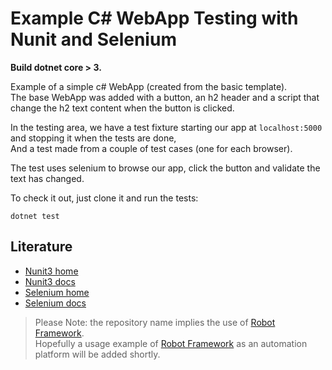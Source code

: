 # Example C# WebApp Testing with Nunit and Selenium

**Build dotnet core > 3.**

Example of a simple c# WebApp (created from the basic template).</br>
The base WebApp was added with a button, an h2 header and a script that change the h2 text content when the button is clicked.

In the testing area, we have a test fixture starting our app at `localhost:5000` and stopping it when the tests are done,</br>
And a test made from a couple of test cases (one for each browser).</br>

The test uses selenium to browse our app, click the button and validate the text has changed.

To check it out, just clone it and run the tests:

```shell
dotnet test
```

## Literature

- [Nunit3 home](https://nunit.org/)
- [Nunit3 docs](https://github.com/nunit/docs/wiki)
- [Selenium home](https://www.selenium.dev/)
- [Selenium docs](https://www.selenium.dev/documentation/en/)

> Please Note: the repository name implies the use of [Robot Framework](https://robotframework.org).</br>
> Hopefully a usage example of [Robot Framework](https://robotframework.org) as an automation platform will be added shortly.

